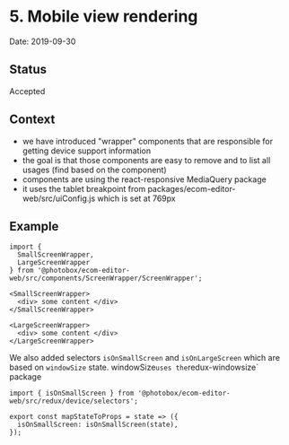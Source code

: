 # 5. Mobile view rendering

Date: 2019-09-30

## Status

Accepted

## Context

- we have introduced "wrapper" components that are responsible for getting device support information
- the goal is that those components are easy to remove and to list all usages (find based on the component)
- components are using the react-responsive MediaQuery package
- it uses the tablet breakpoint from packages/ecom-editor-web/src/uiConfig.js which is set at 769px

## Example

```
import {
  SmallScreenWrapper,
  LargeScreenWrapper
} from '@photobox/ecom-editor-web/src/components/ScreenWrapper/ScreenWrapper';
 
<SmallScreenWrapper>
  <div> some content </div>
</SmallScreenWrapper>
 
<LargeScreenWrapper>
  <div> some content </div>
</LargeScreenWrapper>
```

We also added selectors `isOnSmallScreen` and `isOnLargeScreen` which are based on `windowSize` state. 
windowSize` uses the `redux-windowsize` package

```
import { isOnSmallScreen } from '@photobox/ecom-editor-web/src/redux/device/selectors';
 
export const mapStateToProps = state => ({
  isOnSmallScreen: isOnSmallScreen(state),
});
```

